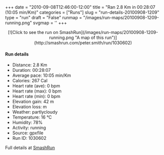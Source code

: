 +++
date = "2010-09-08T12:46:00-12:00"
title = "Ran 2.8 Km in 00:28:07 (10:05 min/Km)"
categories = ["Runs"]
slug = "run-details-20100908-1209"
type = "run"
draft = "False"
runmap = "/images/run-maps/20100908-1209-running.png"
svgmap = '<polyline points="44 15, 42 19, 33 17, 31 18, 23 18, 16 23, 11 33, 0 32, 5 18, 6 21, 7 22, 10 23, 8 35, 10 37, 11 38, 16 38, 29 34, 68 41, 66 48, 69 54, 75 58, 77 61, 78 68, 97 77, 97 80, 99 82, 100 82, 98 85">'
+++



<!--more-->

<center>
[![Click to see the run on SmashRun](/images/run-maps/20100908-1209-running.png "A map of this run")](http://smashrun.com/peter.smith/run/1030602)
</center>

#### Run details

* Distance: 2.8 Km
* Duration: 00:28:07
* Average pace: 10:05 min/Km
* Calories: 267 Cal
* Heart rate (ave): 0 bpm
* Heart rate (max): 0 bpm
* Heart rate (min): 0 bpm
* Elevation gain: 42 m
* Elevation loss:  m
* Weather: partlycloudy
* Temperature: 16 &deg;C
* Humidity: 78%
* Activity: running
* Source: gpxfile
* Run ID: 1030602

Full details at [SmashRun](http://smashrun.com/peter.smith/run/1030602)